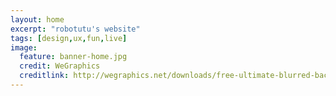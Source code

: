 ```yaml
---
layout: home
excerpt: "robotutu's website"
tags: [design,ux,fun,live]
image:
  feature: banner-home.jpg
  credit: WeGraphics
  creditlink: http://wegraphics.net/downloads/free-ultimate-blurred-background-pack/
---
```

